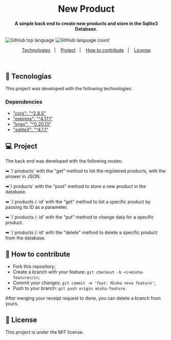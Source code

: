<h1 align="center">
New Product
</h1>

<h4 align="center">
  A simple back end to create new products and store in the Sqlite3 Database.
</h4>

![GitHub top language](https://img.shields.io/github/languages/top/vop1234/NewProduct)  ![GitHub language count](https://img.shields.io/github/languages/count/vop1234/NewProduct)

<p align="center">
  <a href="#rocket-technologies">Technologies</a>&nbsp;&nbsp;&nbsp;|&nbsp;&nbsp;&nbsp;
  <a href="#-project">Project</a>&nbsp;&nbsp;&nbsp;|&nbsp;&nbsp;&nbsp;
  <a href="#-how-to-contribute">How to contribute</a>&nbsp;&nbsp;&nbsp;|&nbsp;&nbsp;&nbsp;
  <a href="#memo-licença">License</a>
</p>

<br>

## :rocket: Tecnologias

This project was developed with the following technologies:
### [](https://github.com/vop1234/NewProduct) Dependencies
- ["cors": "^2.8.5"](https://developer.mozilla.org/pt-BR/docs/Web/HTTP/Controle_Acesso_CORS)
- ["express": "^4.17.1"](https://expressjs.com/)
- ["knex": "^0.20.13"](http://knexjs.org/)
- ["sqlite3": "^4.1.1"](https://www.sqlite.org/index.html)
 

## :computer:   Project
The back end was developed with the following routes:

<p> ➡ '/ products' with the "get" method to list the registered products, with the answer in JSON. </p>
<p> ➡'/ products' with the "post" method to store a new product in the database.</p>
<p> ➡ '/ products /: id' with the "get" method to list a specific product by passing its ID as a parameter.</p>
<p> ➡ '/ products /: id' with the "put" method to change data for a specific product.</p>
<p> ➡ '/ products /: id' with the "delete" method to delete a specific product from the database.</p>

## 🤔   How to contribute
- Fork this repository;
- Create a branch with your feature: `git checkout -b <i>minha-feature</i>`;
- Commit your changes: `git commit -m 'feat: Minha nova feature'`;
- Push to your branch: `git push origin minha-feature`.

After merging your receipt request to done, you can delete a branch from yours.

## :memo: License

This project is under the MIT license.



